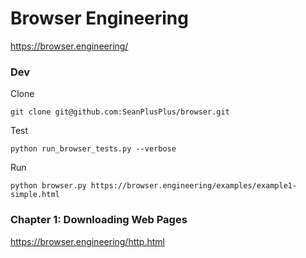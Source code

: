 # Browser Engineering

https://browser.engineering/

### Dev

Clone

```
git clone git@github.com:SeanPlusPlus/browser.git
```

Test

```
python run_browser_tests.py --verbose
```

Run

```
python browser.py https://browser.engineering/examples/example1-simple.html
```


### Chapter 1: Downloading Web Pages

https://browser.engineering/http.html